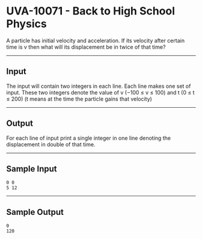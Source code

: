 # UVA-10071 - Back to High School Physics

A particle has initial velocity and acceleration. If its velocity after certain time is v then what will its displacement be in twice of that time?

---
## Input

The input will contain two integers in each line. Each line makes one set of input. These two integers denote the value of v (−100 ≤ v ≤ 100) and t (0 ≤ t ≤ 200) (t means at the time the particle gains that velocity)

---
## Output

For each line of input print a single integer in one line denoting the displacement in double of that time.

---
## Sample Input

```
0 0
5 12
```

---
## Sample Output

```
0
120
```